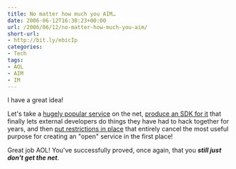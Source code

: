 ```yaml
---
title: No matter how much you AIM…
date: 2006-06-12T16:38:23+00:00
url: /2006/06/12/no-matter-how-much-you-aim/
short-url:
- http://bit.ly/ebicIp
categories:
- Tech
tags:
- AOL
- AIM
- IM
---
```

I have a great idea!

Let's take a [hugely popular service](http://www.aim.com/) on the net, [produce an SDK for it](http://developer.aim.com) that finally lets external developers do things they have had to hack together for years, and then [put restrictions in place](http://developer.aim.com/license.jsp) that entirely cancel the most useful purpose for creating an "open" service in the first place!

Great job AOL! You've successfully proved, once again, that you <em><strong>still just don't get the net</strong></em>.
